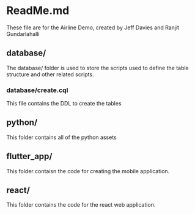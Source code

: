 # ReadMe.md

These file are for the Airline Demo, created by Jeff Davies and Ranjit Gundarlahalli

## database/

The database/ folder is used to store the scripts used to define the table
structure and other related scripts.

### database/create.cql

This file contains the DDL to create the tables

## python/

This folder contains all of the python assets

## flutter_app/

This folder contaisn the code for creating the mobile application.

## react/

This folder contains the code for the react web application.
